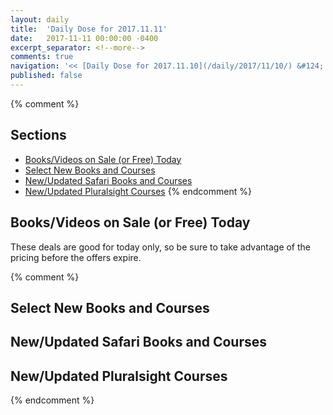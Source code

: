 ```yaml
---
layout: daily
title:  'Daily Dose for 2017.11.11'
date:   2017-11-11 00:00:00 -0400
excerpt_separator: <!--more-->
comments: true
navigation: '<< [Daily Dose for 2017.11.10](/daily/2017/11/10/) &#124; [Nov 2017](/daily/2017/11/) &#124; [2017](/daily/2017/) &#124; Daily Dose for 2017.11.12 >>'
published: false
---
```

{% comment %}
## Sections
* [Books/Videos on Sale (or Free) Today](#sale)
* [Select New Books and Courses](#select)
* [New/Updated Safari Books and Courses](#safari-new)
* [New/Updated Pluralsight Courses](#pluralsight-new)
{% endcomment %}

## <a name="sale"></a>Books/Videos on Sale (or Free) Today ##
These deals are good for today only, so be sure to take advantage of the pricing before the offers expire.

{% comment %}
## <a name="select"></a>Select New Books and Courses ##

## <a name="safari-new"></a>New/Updated Safari Books and Courses ## 

## <a name="pluralsight-new"></a>New/Updated Pluralsight Courses ## 
{% endcomment %}
